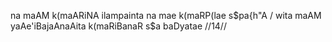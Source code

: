 na maAM k(maARiNA ilampainta na mae k(maRP(lae s$pa{h"A /
wita maAM yaAe'iBajaAnaAita k(maRiBanaR s$a baDyatae //14//